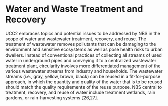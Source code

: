 # Water and Waste Treatment and Recovery

UCC2 embraces topics and potential issues to be addressed by NBS in the scope of water and wastewater treatment, recovery, and reuse. The treatment of wastewater removes pollutants that can be damaging to the environment and sensitive ecosystems as well as pose health risks to urban dwellers. Instead of conventional practices of collecting all streams of used water in underground pipes and conveying it to a centralized wastewater treatment plant, circularity involves more differentiated management of the various wastewater streams from industry and households. The wastewater streams (i.e., gray, yellow, brown, black) can be reused in a fit-for-purpose approach, in which the quantity and quality of the water that is to be reused should match the quality requirements of the reuse purpose. NBS central to treatment, recovery, and reuse of water include treatment wetlands, rain gardens, or rain-harvesting systems [26,27].
